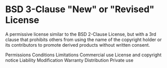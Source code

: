 BSD 3-Clause "New" or "Revised" License
=======================================

A permissive license similar to the BSD 2-Clause License, but with a 3rd clause
that prohibits others from using the name of the copyright holder or its
contributors to promote derived products without written consent.

Permissions           Conditions                               Limitations
Commercial use        License and copyright notice             Liability
Modification                                                   Warranty
Distribution
Private use

